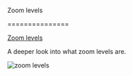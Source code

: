 Zoom levels

===============

[Zoom levels](https://leafletjs.com/examples/zoom-levels/)

A deeper look into what zoom levels are.


![zoom levels]()
